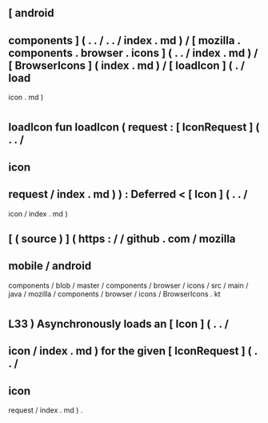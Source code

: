 [
android
-
components
]
(
.
.
/
.
.
/
index
.
md
)
/
[
mozilla
.
components
.
browser
.
icons
]
(
.
.
/
index
.
md
)
/
[
BrowserIcons
]
(
index
.
md
)
/
[
loadIcon
]
(
.
/
load
-
icon
.
md
)
#
loadIcon
fun
loadIcon
(
request
:
[
IconRequest
]
(
.
.
/
-
icon
-
request
/
index
.
md
)
)
:
Deferred
<
[
Icon
]
(
.
.
/
-
icon
/
index
.
md
)
>
[
(
source
)
]
(
https
:
/
/
github
.
com
/
mozilla
-
mobile
/
android
-
components
/
blob
/
master
/
components
/
browser
/
icons
/
src
/
main
/
java
/
mozilla
/
components
/
browser
/
icons
/
BrowserIcons
.
kt
#
L33
)
Asynchronously
loads
an
[
Icon
]
(
.
.
/
-
icon
/
index
.
md
)
for
the
given
[
IconRequest
]
(
.
.
/
-
icon
-
request
/
index
.
md
)
.
